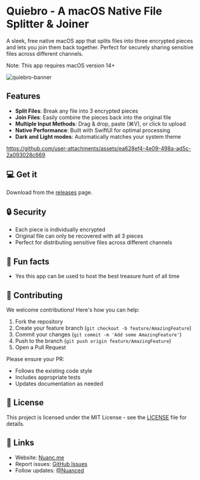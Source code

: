 # Quiebro - A macOS Native File Splitter & Joiner

A sleek, free native macOS app that splits files into three encrypted pieces and lets you join them back together. Perfect for securely sharing sensitive files across different channels.

Note: This app requires macOS version 14+

![quiebro-banner](https://github.com/user-attachments/assets/117759b7-ebd0-4b04-b8bf-482169ea55ff)

## Features

- **Split Files**: Break any file into 3 encrypted pieces
- **Join Files**: Easily combine the pieces back into the original file
- **Multiple Input Methods**: Drag & drop, paste (⌘V), or click to upload
- **Native Performance**: Built with SwiftUI for optimal processing
- **Dark and Light modes**: Automatically matches your system theme


https://github.com/user-attachments/assets/ea628ef4-4e09-498a-ad5c-2a093028c669


## 💻 Get it

Download from the [releases](https://github.com/nuance-dev/Quiebro/releases/) page.

## 🔒 Security

- Each piece is individually encrypted
- Original file can only be recovered with all 3 pieces
- Perfect for distributing sensitive files across different channels

## 🥑 Fun facts

- Yes this app can be used to host the best treasure hunt of all time

## 🤝 Contributing

We welcome contributions! Here's how you can help:

1. Fork the repository
2. Create your feature branch (`git checkout -b feature/AmazingFeature`)
3. Commit your changes (`git commit -m 'Add some AmazingFeature'`)
4. Push to the branch (`git push origin feature/AmazingFeature`)
5. Open a Pull Request

Please ensure your PR:

- Follows the existing code style
- Includes appropriate tests
- Updates documentation as needed

## 📝 License

This project is licensed under the MIT License - see the [LICENSE](LICENSE) file for details.

## 🔗 Links

- Website: [Nuanc.me](https://nuanc.me)
- Report issues: [GitHub Issues](https://github.com/nuance-dev/Quiebro/issues)
- Follow updates: [@Nuanced](https://twitter.com/Nuancedev)
